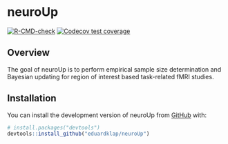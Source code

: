 
<!-- README.md is generated from README.Rmd. Please edit that file -->

# neuroUp

<!-- badges: start -->

[![R-CMD-check](https://github.com/eduardklap/neuroUp/actions/workflows/R-CMD-check.yaml/badge.svg)](https://github.com/eduardklap/neuroUp/actions/workflows/R-CMD-check.yaml)
[![Codecov test
coverage](https://codecov.io/gh/eduardklap/neuroUp/branch/main/graph/badge.svg)](https://app.codecov.io/gh/eduardklap/neuroUp?branch=main)
<!-- badges: end -->

## Overview

The goal of neuroUp is to perform empirical sample size determination
and Bayesian updating for region of interest based task-related fMRI
studies.

## Installation

You can install the development version of neuroUp from
[GitHub](https://github.com/) with:

``` r
# install.packages("devtools")
devtools::install_github("eduardklap/neuroUp")
```
